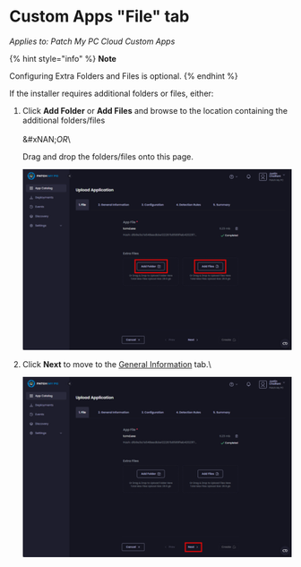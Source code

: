# Custom Apps "File" tab

_Applies to: Patch My PC Cloud Custom Apps_

{% hint style="info" %}
**Note**

Configuring Extra Folders and Files is optional.
{% endhint %}

If the installer requires additional folders or files, either:

1.  Click **Add Folder** or **Add Files** and browse to the location containing the additional folders/files\
    \
    &#xNAN;_&#x4F;R_\


    Drag and drop the folders/files onto this page.



    ![Clicking &#x22;Add Folder&#x22; or &#x22;Add Files&#x22; to additional items](/_images/image-(213).png "Clicking &#x22;Add Folder&#x22; or &#x22;Add Files&#x22; to additional items")


2.  Click **Next** to move to the [General Information](custom-apps-general-information-tab.md) tab.\


    ![Clicking &#x22;Next&#x22; to move to the &#x22;General Information&#x22; tab](/_images/image-(214).png "Clicking &#x22;Next&#x22; to move to the &#x22;General Information&#x22; tab")